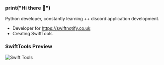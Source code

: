 ### print("Hi there 👋")
Python developer, constantly learning ++ discord application development.

 - Developer for https://swiftnotify.co.uk
 - Creating SwiftTools

### SwiftTools Preview 
![Swift Tools](https://i.imgur.com/d6PaBAb.png)

<!--
**CXSNKRS/cxsnkrs** is a ✨ _special_ ✨ repository because its `README.md` (this file) appears on your GitHub profile.

Here are some ideas to get you started:

- 🔭 I’m currently working on ...
- 🌱 I’m currently learning ...
- 👯 I’m looking to collaborate on ...
- 🤔 I’m looking for help with ...
- 💬 Ask me about ...
- 📫 How to reach me: ...
- 😄 Pronouns: ...
- ⚡ Fun fact: ...
-->
